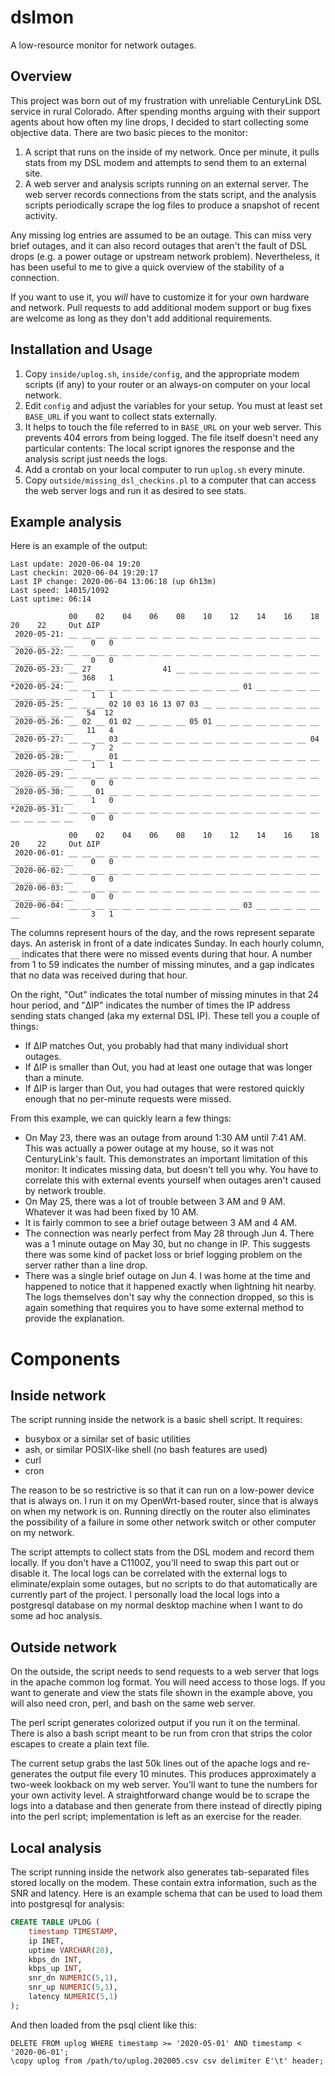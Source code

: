 # dslmon
A low-resource monitor for network outages.

## Overview

This project was born out of my frustration with unreliable CenturyLink DSL
service in rural Colorado.  After spending months arguing with their support
agents about how often my line drops, I decided to start collecting some
objective data.  There are two basic pieces to the monitor:

1.  A script that runs on the inside of my network.  Once per minute, it pulls
    stats from my DSL modem and attempts to send them to an external site.
2.  A web server and analysis scripts running on an external server.  The web
    server records connections from the stats script, and the analysis scripts
    periodically scrape the log files to produce a snapshot of recent activity.

Any missing log entries are assumed to be an outage.  This can miss very brief
outages, and it can also record outages that aren't the fault of DSL drops
(e.g.  a power outage or upstream network problem).  Nevertheless, it has been
useful to me to give a quick overview of the stability of a connection.

If you want to use it, you _will_ have to customize it for your own hardware
and network.  Pull requests to add additional modem support or bug fixes are
welcome as long as they don't add additional requirements.

## Installation and Usage

1.  Copy `inside/uplog.sh`, `inside/config`, and the appropriate modem scripts
    (if any) to your router or an always-on computer on your local network.
1.  Edit `config` and adjust the variables for your setup.  You must at least
    set `BASE_URL` if you want to collect stats externally.
1.  It helps to touch the file referred to in `BASE_URL` on your web server.
    This prevents 404 errors from being logged.  The file itself doesn't need
    any particular contents: The local script ignores the response and the
    analysis script just needs the logs.
1.  Add a crontab on your local computer to run `uplog.sh` every minute.
1.  Copy `outside/missing_dsl_checkins.pl` to a computer that can access the
    web server logs and run it as desired to see stats.

## Example analysis

Here is an example of the output:

```
Last update: 2020-06-04 19:20
Last checkin: 2020-06-04 19:20:17
Last IP change: 2020-06-04 13:06:18 (up 6h13m)
Last speed: 14015/1092
Last uptime: 06:14

             00    02    04    06    08    10    12    14    16    18    20    22     Out ΔIP
 2020-05-21: __ __ __ __ __ __ __ __ __ __ __ __ __ __ __ __ __ __ __ __ __ __ __ __    0   0
 2020-05-22: __ __ __ __ __ __ __ __ __ __ __ __ __ __ __ __ __ __ __ __ __ __ __ __    0   0
 2020-05-23: __ 27                41 __ __ __ __ __ __ __ __ __ __ __ __ __ __ __ __  368   1
*2020-05-24: __ __ __ __ __ __ __ __ __ __ __ __ __ 01 __ __ __ __ __ __ __ __ __ __    1   1
 2020-05-25: __ __ __ 02 10 03 16 13 07 03 __ __ __ __ __ __ __ __ __ __ __ __ __ __   54  12
 2020-05-26: __ 02 __ 01 02 __ __ __ __ 05 01 __ __ __ __ __ __ __ __ __ __ __ __ __   11   4
 2020-05-27: __ __ __ 03 __ __ __ __ __ __ __ __ __ __ __ __ __ __ 04 __ __ __ __ __    7   2
 2020-05-28: __ __ __ 01 __ __ __ __ __ __ __ __ __ __ __ __ __ __ __ __ __ __ __ __    1   1
 2020-05-29: __ __ __ __ __ __ __ __ __ __ __ __ __ __ __ __ __ __ __ __ __ __ __ __    0   0
 2020-05-30: __ __ 01 __ __ __ __ __ __ __ __ __ __ __ __ __ __ __ __ __ __ __ __ __    1   0
*2020-05-31: __ __ __ __ __ __ __ __ __ __ __ __ __ __ __ __ __ __ __ __ __ __ __ __    0   0

             00    02    04    06    08    10    12    14    16    18    20    22     Out ΔIP
 2020-06-01: __ __ __ __ __ __ __ __ __ __ __ __ __ __ __ __ __ __ __ __ __ __ __ __    0   0
 2020-06-02: __ __ __ __ __ __ __ __ __ __ __ __ __ __ __ __ __ __ __ __ __ __ __ __    0   0
 2020-06-03: __ __ __ __ __ __ __ __ __ __ __ __ __ __ __ __ __ __ __ __ __ __ __ __    0   0
 2020-06-04: __ __ __ __ __ __ __ __ __ __ __ __ __ 03 __ __ __ __ __ __                3   1
 ```

The columns represent hours of the day, and the rows represent separate days.
An asterisk in front of a date indicates Sunday.  In each hourly column, `__`
indicates that there were no missed events during that hour.  A number from 1
to 59 indicates the number of missing minutes, and a gap indicates that no data
was received during that hour.

On the right, "Out" indicates the total number of missing minutes in that 24
hour period, and "ΔIP" indicates the number of times the IP address sending
stats changed (aka my external DSL IP).  These tell you a couple of things:

*  If ΔIP matches Out, you probably had that many individual short outages.
*  If ΔIP is smaller than Out, you had at least one outage that was longer than
   a minute.
*  If ΔIP is larger than Out, you had outages that were restored quickly enough
   that no per-minute requests were missed.

From this example, we can quickly learn a few things:

*  On May 23, there was an outage from around 1:30 AM until 7:41 AM.  This was
   actually a power outage at my house, so it was not CenturyLink's fault.
   This demonstrates an important limitation of this monitor: It indicates
   missing data, but doesn't tell you why.  You have to correlate this with
   external events yourself when outages aren't caused by network trouble.
*  On May 25, there was a lot of trouble between 3 AM and 9 AM.  Whatever it
   was had been fixed by 10 AM.
*  It is fairly common to see a brief outage between 3 AM and 4 AM.
*  The connection was nearly perfect from May 28 through Jun 4.  There was a 1
   minute outage on May 30, but no change in IP.  This suggests there was some
   kind of packet loss or brief logging problem on the server rather than a
   line drop.
*  There was a single brief outage on Jun 4.  I was home at the time and
   happened to notice that it happened exactly when lightning hit nearby.  The
   logs themselves don't say why the connection dropped, so this is again
   something that requires you to have some external method to provide the
   explanation.

# Components

## Inside network

The script running inside the network is a basic shell script.  It requires:

* busybox or a similar set of basic utilities
* ash, or similar POSIX-like shell (no bash features are used)
* curl
* cron

The reason to be so restrictive is so that it can run on a low-power device
that is always on.  I run it on my OpenWrt-based router, since that is always
on when my network is on.  Running directly on the router also eliminates the
possibility of a failure in some other network switch or other computer on my
network.

The script attempts to collect stats from the DSL modem and record them
locally.  If you don't have a C1100Z, you'll need to swap this part out or
disable it.  The local logs can be correlated with the external logs to
eliminate/explain some outages, but no scripts to do that automatically are
currently part of the project.  I personally load the local logs into a
postgresql database on my normal desktop machine when I want to do some ad hoc
analysis.

## Outside network

On the outside, the script needs to send requests to a web server that logs in
the apache common log format.  You will need access to those logs.  If you want
to generate and view the stats file shown in the example above, you will also
need cron, perl, and bash on the same web server.

The perl script generates colorized output if you run it on the terminal.
There is also a bash script meant to be run from cron that strips the color
escapes to create a plain text file.

The current setup grabs the last 50k lines out of the apache logs and
re-generates the output file every 10 minutes.  This produces approximately a
two-week lookback on my web server.  You'll want to tune the numbers for your
own activity level.  A straightforward change would be to scrape the logs into
a database and then generate from there instead of directly piping into the
perl script; implementation is left as an exercise for the reader.

## Local analysis

The script running inside the network also generates tab-separated files stored
locally on the modem.  These contain extra information, such as the SNR and
latency.  Here is an example schema that can be used to load them into
postgresql for analysis:

```sql
CREATE TABLE UPLOG (
    timestamp TIMESTAMP,
    ip INET,
    uptime VARCHAR(20),
    kbps_dn INT,
    kbps_up INT,
    snr_dn NUMERIC(5,1),
    snr_up NUMERIC(5,1),
    latency NUMERIC(5,1)
);
```

And then loaded from the psql client like this:

```
DELETE FROM uplog WHERE timestamp >= '2020-05-01' AND timestamp < '2020-06-01';
\copy uplog from /path/to/uplog.202005.csv csv delimiter E'\t' header;
```
